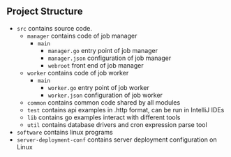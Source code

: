 
## Project Structure

- `src` contains source code.
    - `manager` contains code of job manager
        - `main`
            - `manager.go` entry point of job manager
            - `manager.json` configuration of job manager
            - `webroot` front end of job manager
    - `worker` contains code of job worker
        - `main`
            - `worker.go` entry point of job worker
            - `worker.json` configuration of job worker
    - `common` contains common code shared by all modules
    - `test` contains api examples in .http format, can be run in IntelliJ IDEs
    - `lib` contains go examples interact with different tools
    - `util` contains database drivers and cron expression parse tool
- `software` contains linux programs
- `server-deployment-conf` contains server deployment configuration on Linux